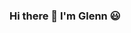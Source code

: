 ### Hi there 👋 I'm Glenn 😃
<!--
#### 🏆 Github Profile Trophy
<div>
<img width="100%" align="center" width=800 src="https://github-profile-trophy.vercel.app/?username=Gledros&theme=darkhub&no-frame=true&margin-w=2"/>
</div>

<div >
  <img src="https://github-readme-stats.vercel.app/api?username=Gledros&count_private=true&include_all_commits=true" />
  <img align="top" src="https://github-readme-stats.vercel.app/api/top-langs/?username=Gledros&layout=compact" />
</div-->
